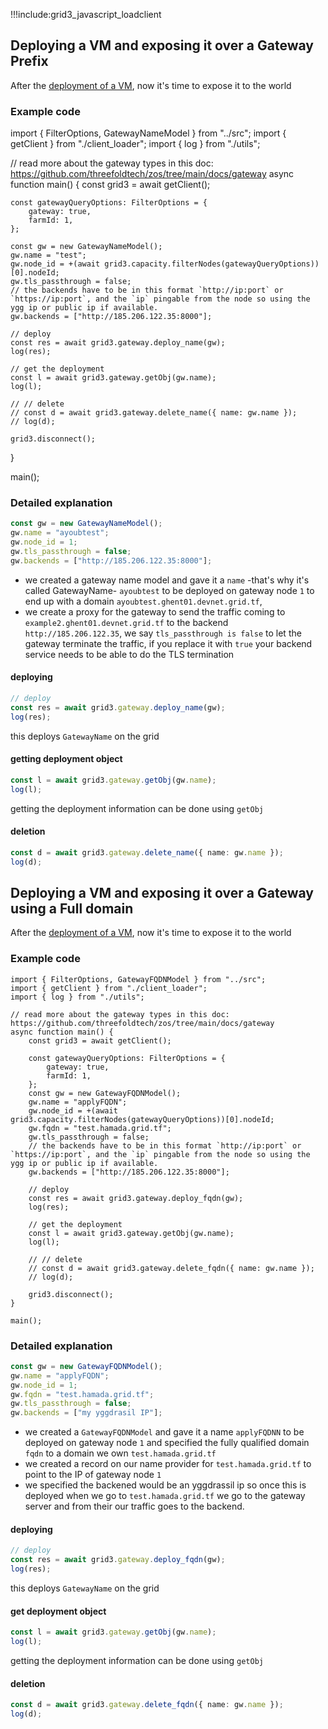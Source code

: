 !!!include:grid3_javascript_loadclient

## Deploying a VM and exposing it over a Gateway Prefix

After the [deployment of a VM](grid3_javascript_vm), now it's time to expose it to the world 

### Example code

import { FilterOptions, GatewayNameModel } from "../src";
import { getClient } from "./client_loader";
import { log } from "./utils";

// read more about the gateway types in this doc: https://github.com/threefoldtech/zos/tree/main/docs/gateway
async function main() {
    const grid3 = await getClient();

    const gatewayQueryOptions: FilterOptions = {
        gateway: true,
        farmId: 1,
    };

    const gw = new GatewayNameModel();
    gw.name = "test";
    gw.node_id = +(await grid3.capacity.filterNodes(gatewayQueryOptions))[0].nodeId;
    gw.tls_passthrough = false;
    // the backends have to be in this format `http://ip:port` or `https://ip:port`, and the `ip` pingable from the node so using the ygg ip or public ip if available.
    gw.backends = ["http://185.206.122.35:8000"];

    // deploy
    const res = await grid3.gateway.deploy_name(gw);
    log(res);

    // get the deployment
    const l = await grid3.gateway.getObj(gw.name);
    log(l);

    // // delete
    // const d = await grid3.gateway.delete_name({ name: gw.name });
    // log(d);

    grid3.disconnect();
}

main();


### Detailed explanation

```javascript
const gw = new GatewayNameModel();
gw.name = "ayoubtest";
gw.node_id = 1;
gw.tls_passthrough = false;
gw.backends = ["http://185.206.122.35:8000"];
```


- we created a gateway name model and gave it a `name` -that's why it's called GatewayName- `ayoubtest` to be deployed on gateway node `1` to end up with a domain `ayoubtest.ghent01.devnet.grid.tf`, 
- we create a proxy for the gateway to send the traffic coming to `example2.ghent01.devnet.grid.tf` to the backend  `http://185.206.122.35`, we say `tls_passthrough is false` to let the gateway terminate the traffic, if you replace it with `true` your backend service needs to be able to do the TLS termination

#### deploying

```typescript
// deploy
const res = await grid3.gateway.deploy_name(gw);
log(res);
```
this deploys `GatewayName` on the grid

#### getting deployment object

```typescript
const l = await grid3.gateway.getObj(gw.name);
log(l);
```
getting the deployment information can be done using `getObj`

#### deletion

```typescript
const d = await grid3.gateway.delete_name({ name: gw.name });
log(d);
```

## Deploying a VM and exposing it over a Gateway using a Full domain

After the [deployment of a VM](javascript/grid3_javascript_vm.md), now it's time to expose it to the world 

### Example code
```
import { FilterOptions, GatewayFQDNModel } from "../src";
import { getClient } from "./client_loader";
import { log } from "./utils";

// read more about the gateway types in this doc: https://github.com/threefoldtech/zos/tree/main/docs/gateway
async function main() {
    const grid3 = await getClient();

    const gatewayQueryOptions: FilterOptions = {
        gateway: true,
        farmId: 1,
    };
    const gw = new GatewayFQDNModel();
    gw.name = "applyFQDN";
    gw.node_id = +(await grid3.capacity.filterNodes(gatewayQueryOptions))[0].nodeId;
    gw.fqdn = "test.hamada.grid.tf";
    gw.tls_passthrough = false;
    // the backends have to be in this format `http://ip:port` or `https://ip:port`, and the `ip` pingable from the node so using the ygg ip or public ip if available.
    gw.backends = ["http://185.206.122.35:8000"];

    // deploy
    const res = await grid3.gateway.deploy_fqdn(gw);
    log(res);

    // get the deployment
    const l = await grid3.gateway.getObj(gw.name);
    log(l);

    // // delete
    // const d = await grid3.gateway.delete_fqdn({ name: gw.name });
    // log(d);

    grid3.disconnect();
}

main();
```


### Detailed explanation

```typescript
const gw = new GatewayFQDNModel();
gw.name = "applyFQDN";
gw.node_id = 1;
gw.fqdn = "test.hamada.grid.tf";
gw.tls_passthrough = false;
gw.backends = ["my yggdrasil IP"];
```

- we created a `GatewayFQDNModel` and gave it a name `applyFQDNN` to be deployed on gateway node `1` and specified the fully qualified domain `fqdn` to a domain we own `test.hamada.grid.tf`
- we created a record on our name provider for `test.hamada.grid.tf` to point to the IP of gateway node `1`
- we specified the backened would be an yggdrassil ip so once this is deployed when we go to `test.hamada.grid.tf` we go to the gateway server and from their our traffic goes to the backend.

#### deploying

```typescript
// deploy
const res = await grid3.gateway.deploy_fqdn(gw);
log(res);
```
this deploys `GatewayName` on the grid

#### get deployment object

```typescript
const l = await grid3.gateway.getObj(gw.name);
log(l);
```
getting the deployment information can be done using `getObj`

#### deletion

```typescript
const d = await grid3.gateway.delete_fqdn({ name: gw.name });
log(d);
```

